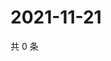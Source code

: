 # 2021-11-21

共 0 条

<!-- BEGIN WEIBO -->
<!-- 最后更新时间 Sun Nov 21 2021 05:07:21 GMT+0800 (China Standard Time) -->

<!-- END WEIBO -->
